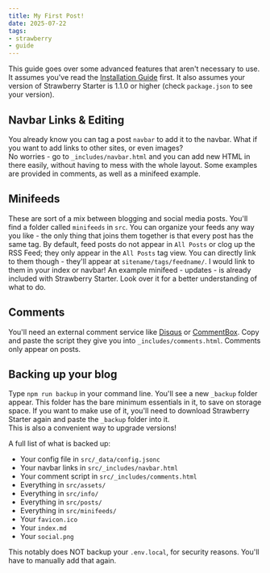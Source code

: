 ```yaml
---
title: My First Post!
date: 2025-07-22
tags:
- strawberry
- guide
---
```

This guide goes over some advanced features that aren't necessary to use. It assumes you've read the [Installation Guide](/posts/example_posts/installation/) first. It also assumes your version of Strawberry Starter is 1.1.0 or higher (check `package.json` to see your version).

## Navbar Links & Editing
You already know you can tag a post `navbar` to add it to the navbar. What if you want to add links to other sites, or even images?  
No worries - go to `_includes/navbar.html` and you can add new HTML in there easily, without having to mess with the whole layout. Some examples are provided in comments, as well as a minifeed example.

## Minifeeds
These are sort of a mix between blogging and social media posts. You'll find a folder called `minifeeds` in `src`. You can organize your feeds any way you like - the only thing that joins them together is that every post has the same tag. By default, feed posts do not appear in `All Posts` or clog up the RSS Feed; they only appear in the `All Posts` tag view. You can directly link to them though - they'll appear at `sitename/tags/feedname/`. I would link to them in your index or navbar! An example minifeed - updates - is already included with Strawberry Starter. Look over it for a better understanding of what to do.

## Comments
You'll need an external comment service like [Disqus](https://disqus.com/) or [CommentBox](https://commentbox.io/). Copy and paste the script they give you into `_includes/comments.html`. Comments only appear on posts.

## Backing up your blog
Type `npm run backup` in your command line. You'll see a new `_backup` folder appear. This folder has the bare minimum essentials in it, to save on storage space. If you want to make use of it, you'll need to download Strawberry Starter again and paste the `_backup` folder into it.  
This is also a convenient way to upgrade versions!

A full list of what is backed up:
- Your config file in `src/_data/config.jsonc`
- Your navbar links in `src/_includes/navbar.html`
- Your comment script in `src/_includes/comments.html`
- Everything in `src/assets/`
- Everything in `src/info/`
- Everything in `src/posts/`
- Everything in `src/minifeeds/`
- Your `favicon.ico`
- Your `index.md`
- Your `social.png`

This notably does NOT backup your `.env.local`, for security reasons. You'll have to manually add that again.
